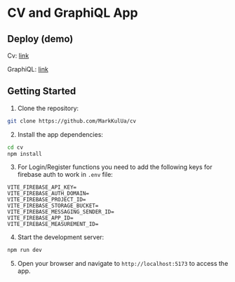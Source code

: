 # CV and GraphiQL App

## Deploy (demo)
 Cv: [link](https://rs-graphiql-app.netlify.app/cv)

 GraphiQL: [link](https://rs-graphiql-app.netlify.app)

## Getting Started

1. Clone the repository:

```bash
git clone https://github.com/MarkKulUa/cv
```

2. Install the app dependencies:

```bash
cd cv
npm install
```

3. For Login/Register functions you need to add the following keys for firebase auth to work in `.env` file:

```env
VITE_FIREBASE_API_KEY=
VITE_FIREBASE_AUTH_DOMAIN=
VITE_FIREBASE_PROJECT_ID=
VITE_FIREBASE_STORAGE_BUCKET=
VITE_FIREBASE_MESSAGING_SENDER_ID=
VITE_FIREBASE_APP_ID=
VITE_FIREBASE_MEASUREMENT_ID=
```
4. Start the development server:

```bash
npm run dev
```

5. Open your browser and navigate to `http://localhost:5173` to access the app.
